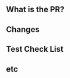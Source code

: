 <!-- 선행
- Reviewer 지정
- Assignees 지정
- Labels 지정 (옵션)
- Milestone 지정 (옵션)
-->

## What is the PR?
<!-- 요약
- Resolve: #{이슈넘버} // 해결한 이슈
- Related: #{이슈넘버} // 연관된 이슈
- 참고: [요약](링크)    // 참고한 링크
-->

## Changes
<!-- 변경사항 -->

## Test Check List
<!-- 추가한 테스트 리스트 -->

## etc
<!-- 비고
- 트러블슈팅 공유, 고민 등을 서술
-->